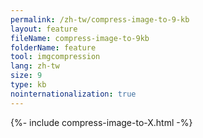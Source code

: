 ```yaml
---
permalink: /zh-tw/compress-image-to-9-kb
layout: feature
fileName: compress-image-to-9kb
folderName: feature
tool: imgcompression
lang: zh-tw
size: 9
type: kb
nointernationalization: true
---
```

{%- include compress-image-to-X.html -%}
      
